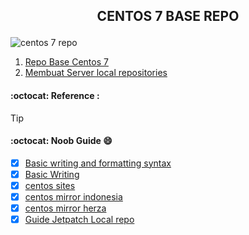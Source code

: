 <h2><p align="center">
  CENTOS 7 BASE REPO
</p></h2>

![centos 7 repo](https://encrypted-tbn0.gstatic.com/images?q=tbn:ANd9GcTe5g2JQGLdHHPHUfBQ8VJLb7zzQn8_LTBmlA&usqp=CAU)

1. [Repo Base Centos 7](https://github.com/Noobieta-Gamerz/Termux/blob/main/centos-repo/centos-base.repo)
2. [Membuat Server local repositories](https://github.com/Noobieta-Gamerz/Termux/blob/main/centos-repo/setting-local-repo-centos-7.md)

#### :octocat: Reference :
>[!TIP]
> #### :octocat: Noob Guide 😄
- [x] [Basic writing and formatting syntax](https://docs.github.com/en/get-started/writing-on-github/getting-started-with-writing-and-formatting-on-github/basic-writing-and-formatting-syntax)
- [x] [Basic Writing](https://gist.github.com/nikhilnayyar002/7a35e653d3d590e317c829243e73b110)
- [x] [centos sites](https://www.centos.org/)
- [x] [centos mirror indonesia](http://mirror.repository.id/centos/)
- [x] [centos mirror herza](https://mirror.herza.id/centos/)
- [x] [Guide Jetpatch Local repo](https://kc.jetpatch.com/hc/en-us/articles/360037743451-Setting-Up-Local-Repositories-CentOS-7)

